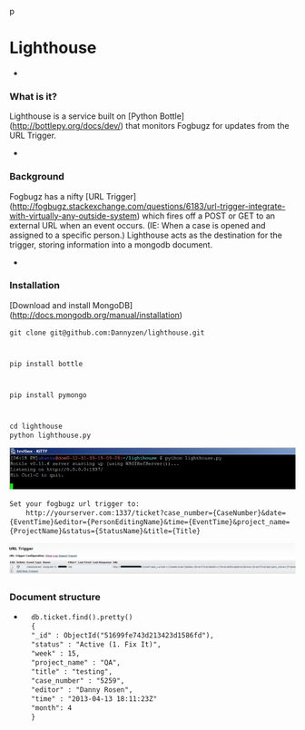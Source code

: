 p
# Lighthouse

-
### What is it?


Lighthouse is a service built on [Python Bottle] (http://bottlepy.org/docs/dev/) that monitors Fogbugz for updates from the URL Trigger.

-
### Background


Fogbugz has a nifty [URL Trigger] (http://fogbugz.stackexchange.com/questions/6183/url-trigger-integrate-with-virtually-any-outside-system) which fires off a POST or GET to an external URL when an event occurs. (IE: When a case is opened and assigned to a specific person.) Lighthouse acts as the destination for the trigger, storing information into a mongodb document. 

-

### Installation

[Download and install MongoDB] (http://docs.mongodb.org/manual/installation)  
    
    git clone git@github.com:Dannyzen/lighthouse.git
#
    pip install bottle
#
    pip install pymongo
#
    cd lighthouse
    python lighthouse.py
<img src="https://github.com/dannyzen/lighthouse/raw/master/img/cmd.jpg" />

    Set your fogbugz url trigger to: 
        http://yourserver.com:1337/ticket?case_number={CaseNumber}&date={EventTime}&editor={PersonEditingName}&time={EventTime}&project_name={ProjectName}&status={StatusName}&title={Title}

<img src="https://github.com/dannyzen/lighthouse/raw/master/img/fb.jpg" />


### Document structure
-
        db.ticket.find().pretty()
        {
        "_id" : ObjectId("51699fe743d213423d1586fd"),
        "status" : "Active (1. Fix It)",
        "week" : 15,
        "project_name" : "QA",
        "title" : "testing",
        "case_number" : "5259",
        "editor" : "Danny Rosen",
        "time" : "2013-04-13 18:11:23Z"
        "month": 4
        }
